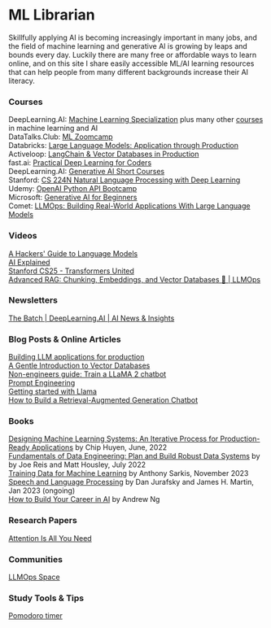 # ML Librarian
Skillfully applying AI is becoming increasingly important in many jobs, and the field of machine learning and generative AI is growing by leaps and bounds every day. Luckily there are many free or affordable ways to learn online, and on this site I share easily accessible ML/AI learning resources that can help people from many different backgrounds increase their AI literacy. 

### Courses  

DeepLearning.AI: [Machine Learning Specialization](https://www.deeplearning.ai/courses/machine-learning-specialization/) plus many other [courses](https://www.deeplearning.ai/courses/) in machine learning and AI  
DataTalks.Club: [ML Zoomcamp](http://mlzoomcamp.com/)  
Databricks: [Large Language Models: Application through Production](https://www.edx.org/learn/computer-science/databricks-large-language-models-application-through-production)  
Activeloop: [LangChain & Vector Databases in Production](https://learn.activeloop.ai/courses/langchain)  
fast.ai: [Practical Deep Learning for Coders](https://course.fast.ai)  
DeepLearning.AI: [Generative AI Short Courses](https://www.deeplearning.ai/short-courses/)  
Stanford: [CS 224N Natural Language Processing with Deep Learning](https://web.stanford.edu/class/cs224n/)  
Udemy: [OpenAI Python API Bootcamp](https://www.udemy.com/course/openai-python-api-bootcamp-learn-to-use-ai-gpt3-and-more/)  
Microsoft: [Generative AI for Beginners](https://microsoft.github.io/generative-ai-for-beginners/#/)  
Comet: [LLMOps: Building Real-World Applications With Large Language Models](https://www.comet.com/site/llm-course/)  

### Videos

[A Hackers' Guide to Language Models](https://youtu.be/jkrNMKz9pWU?si=kcl44wl9eIgobsPh)  
[AI Explained](https://www.youtube.com/@aiexplained-official)  
[Stanford CS25 - Transformers United](https://youtube.com/playlist?list=PLoROMvodv4rNiJRchCzutFw5ItR_Z27CM&si=ii6HLtDjrEtcWxy-)  
[Advanced RAG: Chunking, Embeddings, and Vector Databases 🚀 | LLMOps](https://www.youtube.com/watch?v=tTW3dOfyCpE)  

### Newsletters

[The Batch | DeepLearning.AI | AI News & Insights](https://www.deeplearning.ai/the-batch/)  

### Blog Posts & Online Articles  
[Building LLM applications for production](https://huyenchip.com/2023/04/11/llm-engineering.html)  
[A Gentle Introduction to Vector Databases](https://weaviate.io/blog/what-is-a-vector-database)  
[Non-engineers guide: Train a LLaMA 2 chatbot](https://huggingface.co/blog/Llama2-for-non-engineers)  
[Prompt Engineering](https://lilianweng.github.io/posts/2023-03-15-prompt-engineering/)  
[Getting started with Llama](https://ai.meta.com/llama/get-started/?utm_source=linkedin&utm_medium=organic_social&utm_campaign=llama2&utm_content=image)  
[How to Build a Retrieval-Augmented Generation Chatbot](https://www.anaconda.com/blog/how-to-build-a-retrieval-augmented-generation-chatbot?utm_campaign=generalnurture&utm_medium=organicsocial&utm_source=linkedin)  

### Books

[Designing Machine Learning Systems: An Iterative Process for Production-Ready Applications](https://www.amazon.com/Designing-Machine-Learning-Systems-Production-Ready/dp/1098107969/ref=sr_1_1?crid=C3QRGLARER81&keywords=chip+hyun+machine+learning&qid=1698788237&sprefix=chip+hy%2Caps%2C165&sr=8-1) by Chip Huyen, June, 2022  
[Fundamentals of Data Engineering: Plan and Build Robust Data Systems](https://www.amazon.com/Fundamentals-Data-Engineering-Robust-Systems/dp/1098108302/ref=sr_1_1?crid=3BVVE9KBXX8A4&keywords=fundamentals+of+data+engineering&qid=1698788354&sprefix=fundamentals+of+data%2Caps%2C201&sr=8-1) by by Joe Reis and Matt Housley, July 2022  
[Training Data for Machine Learning](https://www.oreilly.com/library/view/training-data-for/9781492094517/?_gl=1*13wrku*_ga*MTI2OTM5NDUwMi4xNjk0NjM4NDY2*_ga_092EL089CH*MTY5NDYzODQ2NS4xLjEuMTY5NDYzODY5My41Ny4wLjA.) by Anthony Sarkis, November 2023  
[Speech and Language Processing](https://web.stanford.edu/~jurafsky/slp3/) by Dan Jurafsky and James H. Martin, Jan 2023 (ongoing)  
[How to Build Your Career in AI](https://info.deeplearning.ai/how-to-build-a-career-in-ai-book) by Andrew Ng  

### Research Papers

[Attention Is All You Need](https://arxiv.org/pdf/1706.03762.pdf)  

### Communities

[LLMOps Space](https://llmops.space/discord)  

### Study Tools & Tips

[Pomodoro timer](https://studywithme.io/aesthetic-pomodoro-timer/)  
